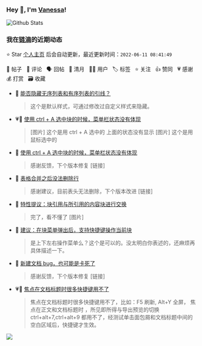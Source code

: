 ### Hey 👋, I'm [Vanessa](http://vanessa.b3log.org/)!

![Github Stats](https://github-readme-stats.vercel.app/api?username=Vanessa219&show_icons=true)

<!--events start -->

### 我在[链滴](https://ld246.com)的近期动态

⭐️ Star [个人主页](https://github.com/Vanessa219/Vanessa219) 后会自动更新，最近更新时间：`2022-06-11 08:41:49`

📝 帖子 &nbsp; 💬 评论 &nbsp; 🗣 回帖 &nbsp; 🌙 清月 &nbsp; 👨‍💻 用户 &nbsp; 🏷️ 标签 &nbsp; ⭐️ 关注 &nbsp; 👍 赞同 &nbsp; 💗 感谢 &nbsp; 💰 打赏 &nbsp; 🗃 收藏

* 💬 [能否隐藏无序列表和有序列表的引线？](https://ld246.com/article/1654849733890/comment/1654850499197#comments)

  > 这个是默认样式，可通过修改过自定义样式来隐藏。
* 💗📝 [使用 ctrl + A 选中块的时候，菜单栏状态没有体现](https://ld246.com/article/1654848722251)

  > [图片] 这个是用 ctrl + A 选中的 上面的状态没有显示 [图片] 这个是用鼠标选中的
* 💬 [使用 ctrl + A 选中块的时候，菜单栏状态没有体现](https://ld246.com/article/1654848722251/comment/1654850298554#comments)

  > 感谢反馈，下个版本修复 [链接]
* 💬 [表格合并之后没法删除行](https://ld246.com/article/1654844210744/comment/1654849803022#comments)

  > 感谢建议，目前表头无法删除，下个版本改进 [链接]
* 💬 [特性提议：块引用与所引用的内容块进行交换](https://ld246.com/article/1653223724633/comment/1654849236284#comments)

  > 完了，看不懂了 [图片]
* 💬 [建议：在块菜单弹出后，支持快捷键操作当前块](https://ld246.com/article/1654834093973/comment/1654842349036#comments)

  > 是上下左右操作菜单么？这个是可以的。没太明白你表述的，还麻烦再具体描述一下。
* 💬 [新建文档 bug，也可能是卡死了](https://ld246.com/article/1654795555179/comment/1654825983686#comments)

  > 感谢反馈，下个版本修复 [链接]
* 💗📝 [焦点在文档标题时很多快捷键用不了](https://ld246.com/article/1654744591012)

  > 焦点在文档标题时很多快捷键用不了，比如：F5 刷新, Alt+Y 全屏， 焦点在正文和文档标题时 ，所见即所得与导出预览的切换 ctrl+alt+7,ctrl+alt+9 都用不了，经测试单击面包屑和文档标题中间的空白区域后，快捷键才生效。


<!--events end -->

<a title="Hits" target="_blank" href="https://github.com/Vanessa219/Vanessa219"><img src="https://hits.b3log.org/Vanessa219/Vanessa219.svg"></a>

